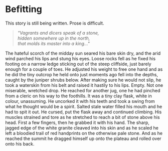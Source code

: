 # Befitting

<div class="tape">This story is still being written. Prose is difficult.</div>

> *"Vagrants and dicers speak of a stone,*  
> *hidden somewhere up in the north,*  
> *that molds its master into a king..."*


The hateful scorch of the midday sun seared his bare skin dry, and the arid wind parched his lips and stung his eyes. 
Loose rocks fell as he fixed his footing on a narrow ledge sticking out of the steep cliffside, just barely enough for a couple of toes.
He adjusted his weight to free one hand and as he did the tiny outcrop he held onto just moments ago fell into the depths, caught by the juniper shrubs below. 
After making sure he would not slip, he took a waterskin from his belt and raised it hastily to his lips.
Empty. 
Not one miserable, wretched drop.
He reached for another jug, one he had pinched from a cleric on his way to the foothills.
It was a tiny clay flask, white in colour, unassuming.
He uncorked it with his teeth and took a swing from what he thought would be a spirit. 
Salted stale water filled his mouth and he had to spit it out.
He cursed, put the flask away and continued climbing.
His muscles strained and tore as he stretched to reach a bit of stone above his head.
First a few fingers, then he grabbed it with his hand.
The sharp, jagged edge of the white granite cleaved into his skin and as he scaled he left a bloodied trail of red handprints on the otherwise pale stone. 
And as he reached the summit he dragged himself up onto the plateau and rolled over onto his back. 

